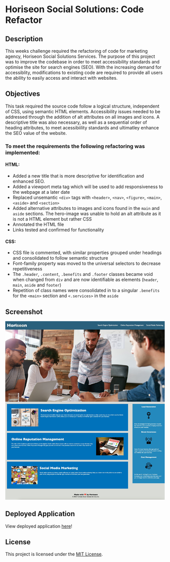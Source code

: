 # Horiseon Social Solutions: Code Refactor

## Description
This weeks challenge required the refactoring of code for marketing agency, Horiseon Social Solutions Services. The purpose of this project was to improve the codebase in order to meet accessibility standards and optimise the site for search engines (SEO). With the increasing demand for accessiblity, modifications to existing code are required to provide all users the ability to easily access and interact with websites.

## Objectives
This task required the source code follow a logical structure, independent of CSS, using semantic HTML elements. Accessibility issues needed to be addressed through the addition of alt attributes on all images and icons. A descriptive title was also necessary, as well as a sequential order of heading attributes, to meet acessibiility standards and ultimatley enhance the SEO value of the website.

### To meet the requirements the following refactoring was implemented:

#### HTML:
- Added a new title that is more descriptive for identification and enhanced SEO. 
- Added a viewport meta tag which will be used to add responsiveness to the webpage at a later date
- Replaced unsemantic `<div>` tags with `<header>`, `<nav>`, `<figure>`, `<main>`, `<aside>` and `<section>`
- Added alternative attributes to images and icons found in the `main` and `aside` sections. The hero-image was unable to hold an alt attribute as it is not a HTML element but rather CSS
- Annotated the HTML file
- Links tested and confirmed for functionality

#### CSS:
- CSS file is commented, with similar properties grouped under headings and consolidated to follow semantic structure
- Font-family property was moved to the universal selectors to decrease repetitiveness
- The `.header`, `.content`, `.benefits` and `.footer` classes became void when changed from `div` and are now identifiable as elements (`header`, `main`, `aside` and `footer`)
- Repetition of class names were consolidated in to a singular `.benefits` for the `<main>` section and `<.services>` in the `aside`

## Screenshot

![screenshot of webpage](assets/images/screenshot.jpeg)


## Deployed Application

View deployed application [here](https://jayabaldwin.github.io/module-01-challenge/index.html)!

## License

This project is licensed under the [MIT License](https://github.com/jayabaldwin/module-01-challenge/blob/main/LICENSE).
